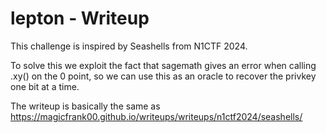 # lepton - Writeup

This challenge is inspired by Seashells from N1CTF 2024.

To solve this we exploit the fact that sagemath gives an error when calling .xy() on the 0 point, so we can use this as an oracle to recover the privkey one bit at a time.

The writeup is basically the same as https://magicfrank00.github.io/writeups/writeups/n1ctf2024/seashells/